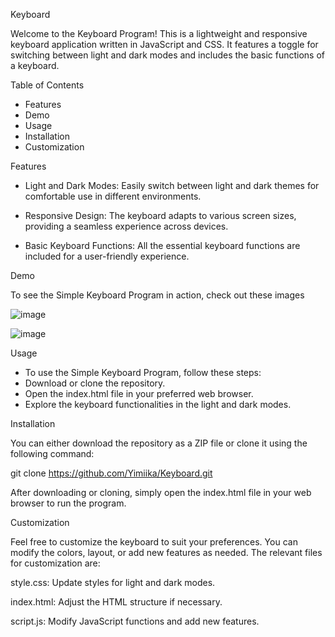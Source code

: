 Keyboard

Welcome to the Keyboard Program! This is a lightweight and responsive keyboard application written in JavaScript and CSS. It features a toggle for switching between light and dark modes and includes the basic functions of a keyboard.

Table of Contents
- Features
- Demo
- Usage
- Installation
- Customization

Features
- Light and Dark Modes: Easily switch between light and dark themes for comfortable use in different environments.

- Responsive Design: The keyboard adapts to various screen sizes, providing a seamless experience across devices.

- Basic Keyboard Functions: All the essential keyboard functions are included for a user-friendly experience.

Demo

To see the Simple Keyboard Program in action, check out these images

![image](https://github.com/Yimiika/Keyboard/assets/121867873/d00ea697-5927-4eba-bd1c-18fd13c70e58)

![image](https://github.com/Yimiika/Keyboard/assets/121867873/7b481047-487b-4952-88e9-affe3a3ef959)

Usage

- To use the Simple Keyboard Program, follow these steps:
- Download or clone the repository.
- Open the index.html file in your preferred web browser.
- Explore the keyboard functionalities in the light and dark modes.

Installation

You can either download the repository as a ZIP file or clone it using the following command:

git clone https://github.com/Yimiika/Keyboard.git

After downloading or cloning, simply open the index.html file in your web browser to run the program.

Customization

Feel free to customize the keyboard to suit your preferences. You can modify the colors, layout, or add new features as needed. The relevant files for customization are:

style.css: Update styles for light and dark modes.

index.html: Adjust the HTML structure if necessary.

script.js: Modify JavaScript functions and add new features.

